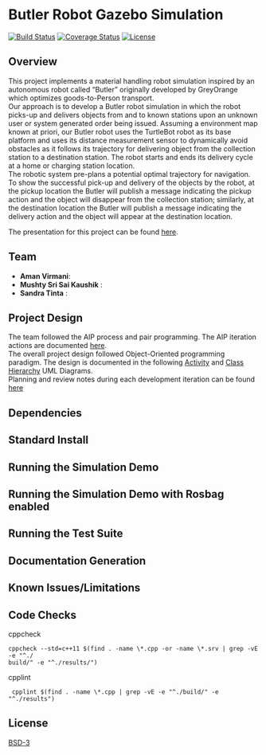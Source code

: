 # Butler Robot Gazebo  Simulation  

[![Build Status](https://travis-ci.org/stinta/butler_gazebo.svg?branch=master)](https://travis-ci.org/stinta/butler_gazebo)
[![Coverage Status](https://coveralls.io/repos/github/stinta/butler_gazebo/badge.svg?branch=master)](https://coveralls.io/github/stinta/butler_gazebo?branch=master)
[![License](https://img.shields.io/badge/License-BSD%203--Clause-blue.svg)](https://opensource.org/licenses/BSD-3-Clause)


## Overview
This project implements a material handling robot simulation inspired by an autonomous robot called “Butler” originally developed by GreyOrange which optimizes goods-to-Person transport.  
Our approach is to develop a Butler robot simulation in which the robot picks-up and delivers objects from and to known stations upon an unknown user or system generated order being issued.  Assuming a environment map known at priori, our Butler robot uses the TurtleBot robot as its base platform and uses its distance measurement sensor to dynamically avoid obstacles as it follows its trajectory for delivering object from the collection station to a destination station.  The robot starts and ends its delivery cycle at a home or charging station location.  
The robotic system pre-plans a potential optimal trajectory for navigation. To show the successful pick-up and delivery of the objects by the robot, at the pickup location the Butler will publish a message indicating the pickup action and the object will disappear from the collection station; similarly, at the destination location the Butler will publish a message indicating the delivery action and the object will appear at the destination location.  

The presentation for this project can be found [here](.).

## Team
- **Aman Virmani**:
- **Mushty Sri Sai Kaushik** :
- **Sandra Tinta** :

## Project Design

The team followed the AIP process and pair programming.  The AIP iteration actions are documented [here](https://docs.google.com/spreadsheets/d/1O8GisJ7VpNulYqH-gaPCvG_NAVHMwOyPO4F18fhpBL4/edit?ts=5ddb0c09#gid=0).  
The overall project design followed Object-Oriented programming paradigm.  The design is documented in the following [Activity](./UML/) and [Class Hierarchy](./UML/) UML Diagrams.  
Planning and review notes during each development iteration can be found [here](https://docs.google.com/document/d/1aiRbswW5R_R5Iiowr5hDhnN0nU_4OwQu9OM1Oh6o9Pk)


## Dependencies


## Standard Install


## Running the Simulation Demo

## Running the Simulation Demo with Rosbag enabled

## Running the Test Suite

## Documentation Generation

## Known Issues/Limitations

## Code Checks
cppcheck
```
cppcheck --std=c++11 $(find . -name \*.cpp -or -name \*.srv | grep -vE -e "^./
build/" -e "^./results/")
```
cpplint
```
 cpplint $(find . -name \*.cpp | grep -vE -e "^./build/" -e "^./results")
```
## License
[BSD-3](https://opensource.org/licenses/BSD-3-Clause)

